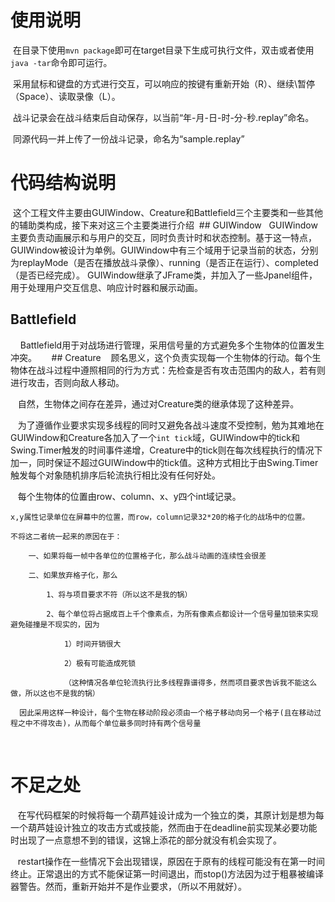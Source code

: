 # 使用说明
  在目录下使用`mvn package`即可在target目录下生成可执行文件，双击或者使用`java -tar`命令即可运行。
  
  采用鼠标和键盘的方式进行交互，可以响应的按键有重新开始（R）、继续\暂停（Space）、读取录像（L）。
  
  战斗记录会在战斗结束后自动保存，以当前“年-月-日-时-分-秒.replay”命名。
  
  同源代码一并上传了一份战斗记录，命名为“sample.replay”

# 代码结构说明
  这个工程文件主要由GUIWindow、Creature和Battlefield三个主要类和一些其他的辅助类构成，接下来对这三个主要类进行介绍
  ## GUIWindow
    GUIWindow主要负责动画展示和与用户的交互，同时负责计时和状态控制。基于这一特点，GUIWindow被设计为单例。GUIWindow中有三个域用于记录当前的状态，分别为replayMode（是否在播放战斗录像）、running（是否正在运行）、completed（是否已经完成）。 GUIWindow继承了JFrame类，并加入了一些Jpanel组件，用于处理用户交互信息、响应计时器和展示动画。
    
  ## Battlefield
     Battlefield用于对战场进行管理，采用信号量的方式避免多个生物体的位置发生冲突。
     
  ## Creature
    顾名思义，这个负责实现每一个生物体的行动。每个生物体在战斗过程中遵照相同的行为方式：先检查是否有攻击范围内的敌人，若有则进行攻击，否则向敌人移动。
    
    自然，生物体之间存在差异，通过对Creature类的继承体现了这种差异。
    
    为了遵循作业要求实现多线程的同时又避免各战斗速度不受控制，勉为其难地在GUIWindow和Creature各加入了一个`int tick`域，GUIWindow中的tick和Swing.Timer触发的时间事件递增，Creature中的tick则在每次线程执行的情况下加一，同时保证不超过GUIWindow中的tick值。这种方式相比于由Swing.Timer触发每个对象随机排序后轮流执行相比没有任何好处。
    
    每个生物体的位置由row、column、x、y四个int域记录。
    
    x,y属性记录单位在屏幕中的位置，而row，column记录32*20的格子化的战场中的位置。
    
    不将这二者统一起来的原因在于：
    
        一、如果将每一帧中各单位的位置格子化，那么战斗动画的连续性会很差
        
        二、如果放弃格子化，那么
        
            1、将与项目要求不符（所以这不是我的锅）
            
            2、每个单位将占据成百上千个像素点，为所有像素点都设计一个信号量加锁来实现避免碰撞是不现实的，因为
            
                1）时间开销很大
                
                2）极有可能造成死锁
                
                （这种情况各单位轮流执行比多线程靠谱得多，然而项目要求告诉我不能这么做，所以这也不是我的锅）
                
      因此采用这样一种设计，每个生物在移动阶段必须由一个格子移动向另一个格子(且在移动过程之中不得攻击)，从而每个单位最多同时持有两个信号量
     

     
# 不足之处
    在写代码框架的时候将每一个葫芦娃设计成为一个独立的类，其原计划是想为每一个葫芦娃设计独立的攻击方式或技能，然而由于在deadline前实现某必要功能时出现了一点意想不到的错误，这锦上添花的部分就没有机会实现了。
    
    restart操作在一些情况下会出现错误，原因在于原有的线程可能没有在第一时间终止。正常退出的方式不能保证第一时间退出，而stop()方法因为过于粗暴被编译器警告。然而，重新开始并不是作业要求，（所以不用就好）。
    
